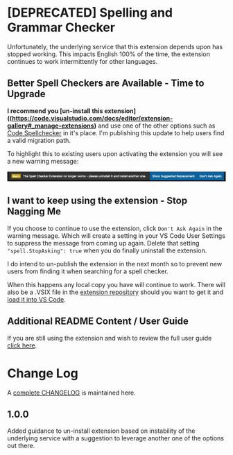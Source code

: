 # [DEPRECATED] Spelling and Grammar Checker

Unfortunately, the underlying service that this extension depends upon has stopped working.  This impacts English 100% of the time, the extension continues to work intermittently for other languages.  


## Better Spell Checkers are Available - Time to Upgrade

**I recommend you [un-install this extension]((https://code.visualstudio.com/docs/editor/extension-gallery#_manage-extensions)** and use one of the other options such as [Code Spellchecker](https://marketplace.visualstudio.com/items?itemName=streetsidesoftware.code-spell-checker) in it's place.  I'm publishing this update to help users find a valid migration path. 

To highlight this to existing users upon activating the extension you will see a new warning message:  

![Warning Message](images/DoesNotWork.png)



## I want to keep using the extension - Stop Nagging Me

If you choose to continue to use the extension, click `Don't Ask Again` in the warning message.  Which will create a setting in your VS Code User Settings to suppress the message from coming up again.  Delete that setting `"spell.StopAsking": true` when you do finally uninstall the extension.

I do intend to un-publish the extension in the next month so to prevent new users from finding it when searching for a spell checker.  

When this happens any local copy you have will continue to work.  There will also be a .VSIX file in the [extension repository](https://marketplace.visualstudio.com/items?itemName=seanmcbreen.Spell) should you want to get it and [load it into VS Code](https://code.visualstudio.com/docs/editor/extension-gallery#_install-from-a-vsix).


## Additional README Content / User Guide
If you are still using the extension and wish to review the full user guide [click here](LEGACYREADME.md).



# Change Log

A [complete CHANGELOG](CHANGELOG.md) is maintained here.

## 1.0.0 
Added guidance to un-install extension based on instability of the underlying service with a suggestion to leverage another one of the options out there.
